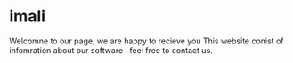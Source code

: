 # imali

Welcomne to our page, we are happy to recieve you
This website conist of infomration about our software .
feel free to contact us.
